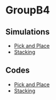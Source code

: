# GroupB4
## Simulations
* [Pick and Place](https://youtu.be/So4BJlkIs0w)
* [Stacking](https://youtu.be/BwZfCYwtxEE)
## Codes
* [Pick and Place]((https://github.com/joev27/GroupB4/blob/main/Pick%20and%20Place)https://github.com/joev27/GroupB4/blob/main/Pick%20and%20Place)
* [Stacking](https://youtu.be/BwZfCYwtxEE)
